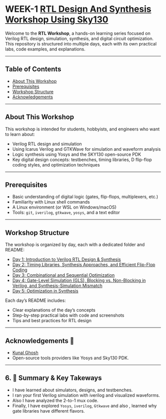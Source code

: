 # WEEK-1 [RTL Design And Synthesis Workshop Using Sky130](https://github.com/gauravacad/RISCV-Reference_SOC_TapeOut_Program_IITGN-VSD/tree/main/WEEK-1/)


Welcome to the **RTL Workshop**, a hands-on learning series focused on Verilog RTL design, simulation, synthesis, and digital circuit optimization. This repository is structured into multiple days, each with its own practical labs, code examples, and explanations.

---


## Table of Contents

- [About This Workshop](#about-this-workshop)
- [Prerequisites](#prerequisites)
- [Workshop Structure](#workshop-structure)
- [Acknowledgements](#acknowledgements)

---

## About This Workshop

This workshop is intended for students, hobbyists, and engineers who want to learn about:

- Verilog RTL design and simulation
- Using Icarus Verilog and GTKWave for simulation and waveform analysis
- Logic synthesis using Yosys and the SKY130 open-source PDK
- Key digital design concepts: testbenches, timing libraries, D flip-flop coding styles, and optimization techniques

---

## Prerequisites

- Basic understanding of digital logic (gates, flip-flops, multiplexers, etc.)
- Familiarity with Linux shell commands
- A Linux environment (or WSL on Windows/macOS)
- Tools: `git`, `iverilog`, `gtkwave`, `yosys`, and a text editor

---

## Workshop Structure

The workshop is organized by day, each with a dedicated folder and README:

- [Day 1: Introduction to Verilog RTL Design & Synthesis](https://github.com/gauravacad/RISCV-Reference_SOC_TapeOut_Program_IITGN-VSD/tree/main/WEEK-1/Day_1/README.md)
- [Day 2: Timing Libraries, Synthesis Approaches, and Efficient Flip-Flop Coding](https://github.com/gauravacad/RISCV-Reference_SOC_TapeOut_Program_IITGN-VSD/tree/main/WEEK-1/Day_2/README.md)
- [Day 3: Combinational and Sequential Optimization](https://github.com/gauravacad/RISCV-Reference_SOC_TapeOut_Program_IITGN-VSD/tree/main/WEEK-1/Day-3/README.md)
- [Day 4: Gate-Level Simulation (GLS), Blocking vs. Non-Blocking in Verilog, and Synthesis-Simulation Mismatch ](https://github.com/gauravacad/RISCV-Reference_SOC_TapeOut_Program_IITGN-VSD/tree/main/WEEK-1/Day-4/README.md)
- [Day 5: Optimization in Synthesis ](https://github.com/gauravacad/RISCV-Reference_SOC_TapeOut_Program_IITGN-VSD/tree/main/WEEK-1/Day-5/README.md)

Each day’s README includes:
- Clear explanations of the day’s concepts
- Step-by-step practical labs with code and screenshots
- Tips and best practices for RTL design

---

## Acknowledgements 👑


*  [Kunal Ghosh](https://www.linkedin.com/in/kunal-ghosh-vlsisystemdesign-com-28084836/)
*  Open-source tools providers like Yosys and Sky130 PDK.

---

## 6. 🎯 Summary & Key Takeways

- I have learned about simulators, designs, and testbenches.
- I ran your first Verilog simulation with iverilog and visualized waveforms.
- Also I have analyzed the 2-to-1 mux code.
- Finally, I have explored `Yosys`, `iverilog`, `Gtkwave` and also , learned why gate libraries have different flavors.

